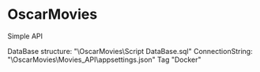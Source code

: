 # OscarMovies
 Simple API

DataBase structure: "\\OscarMovies\Script DataBase.sql"
ConnectionString: "\\OscarMovies\Movies_API\appsettings.json" Tag "Docker"